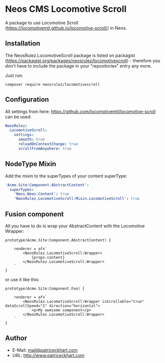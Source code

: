# Neos CMS Locomotive Scroll

A package to use Locomotive Scroll (https://locomotivemtl.github.io/locomotive-scroll/) in Neos.

## Installation

The NeosRulez.LocomotiveScroll package is listed on packagist (https://packagist.org/packages/neosrulez/locomotivescroll) - therefore you don't have to include the package in your "repositories" entry any more.

Just run:

```
composer require neosrulez/locomotivescroll
```

## Configuration

All settings from here: https://github.com/locomotivemtl/locomotive-scroll can be used:

```yaml
NeosRulez:
  LocomotiveScroll:
    settings:
      smooth: true
      reloadOnContextChange: true
      scrollFromAnywhere: true
```

## NodeType Mixin

Add the mixin to the superTypes of your content superType:

````yaml
'Acme.Site:Component.AbstractContent':
  superTypes:
    'Neos.Neos:Content': true
    'NeosRulez.LocomotiveScroll:Mixin.LocomotiveScroll': true
````

## Fusion component

All you have to do is wrap your AbstractContent with the Locomotive Wrapper:

```neosfusion
prototype(Acme.Site:Component.AbstractContent) {
    
    renderer = afx`
        <NeosRulez.LocomotiveScroll:Wrapper>
            {props.content}
        </NeosRulez.LocomotiveScroll:Wrapper>
    `
}
```

or use it like this:

```neosfusion
prototype(Acme.Site:Component.Foo) {
    
    renderer = afx`
        <NeosRulez.LocomotiveScroll:Wrapper isScrollable="true" dataScrollSpeed="1" direction="horizontal">
            <p>My awesome component</p>
        </NeosRulez.LocomotiveScroll:Wrapper>
    `
}
```

## Author

* E-Mail: mail@patriceckhart.com
* URL: http://www.patriceckhart.com
